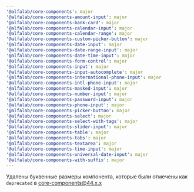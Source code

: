 ```yaml
---
'@alfalab/core-components': major
'@alfalab/core-components-amount-input': major
'@alfalab/core-components-bank-card': major
'@alfalab/core-components-calendar-input': major
'@alfalab/core-components-calendar-range': major
'@alfalab/core-components-custom-picker-button': major
'@alfalab/core-components-date-input': major
'@alfalab/core-components-date-range-input': major
'@alfalab/core-components-date-time-input': major
'@alfalab/core-components-form-control': major
'@alfalab/core-components-input': major
'@alfalab/core-components-input-autocomplete': major
'@alfalab/core-components-international-phone-input': major
'@alfalab/core-components-intl-phone-input': major
'@alfalab/core-components-masked-input': major
'@alfalab/core-components-number-input': major
'@alfalab/core-components-password-input': major
'@alfalab/core-components-phone-input': major
'@alfalab/core-components-picker-button': major
'@alfalab/core-components-select': major
'@alfalab/core-components-select-with-tags': major
'@alfalab/core-components-slider-input': major
'@alfalab/core-components-table': major
'@alfalab/core-components-tabs': major
'@alfalab/core-components-textarea': major
'@alfalab/core-components-time-input': major
'@alfalab/core-components-universal-date-input': major
'@alfalab/core-components-with-suffix': major
---
```


Удалены буквенные размеры компонента, которые были отмечены как `deprecated` в core-components@44.x.x

